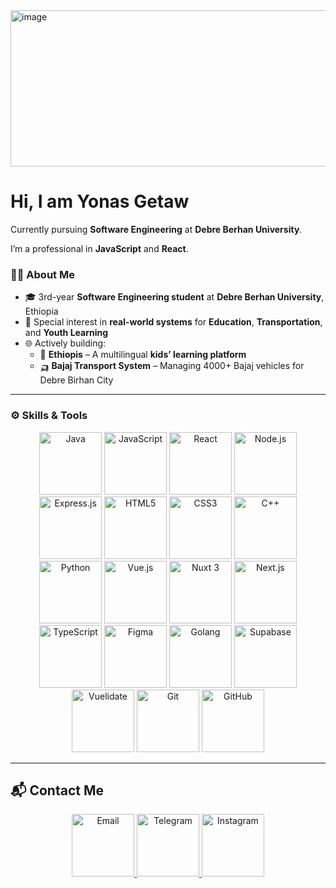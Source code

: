 <img width="1024" height="250" alt="image" src="https://github.com/user-attachments/assets/5d8fa9be-7de1-4ce1-a363-66efc495848d" />

# Hi, I am Yonas Getaw  
Currently pursuing **Software Engineering** at **Debre Berhan University**.  

I’m a professional in **JavaScript** and **React**.  

### 🧑‍💻 About Me
- 🎓 3rd-year **Software Engineering student** at **Debre Berhan University**, Ethiopia  
- 🔬 Special interest in **real-world systems** for **Education**, **Transportation**, and **Youth Learning**  
- 🌐 Actively building:  
  - 🧒 **Ethiopis** – A multilingual **kids’ learning platform**  
  - 🛺 **Bajaj Transport System** – Managing 4000+ Bajaj vehicles for Debre Birhan City  

---

### ⚙️ Skills & Tools
<div align="center">
<!-- Programming Languages & Tools -->
<img src="https://cdn.jsdelivr.net/gh/devicons/devicon/icons/java/java-original.svg" title="Java" width="100"/> 
<img src="https://cdn.jsdelivr.net/gh/devicons/devicon/icons/javascript/javascript-original.svg" title="JavaScript" width="100"/> 
<img src="https://cdn.jsdelivr.net/gh/devicons/devicon/icons/react/react-original.svg" title="React" width="100"/> 
<img src="https://cdn.jsdelivr.net/gh/devicons/devicon/icons/nodejs/nodejs-original.svg" title="Node.js" width="100"/> 
<img src="https://cdn.jsdelivr.net/gh/devicons/devicon/icons/express/express-original.svg" title="Express.js" width="100"/> 
<img src="https://cdn.jsdelivr.net/gh/devicons/devicon/icons/html5/html5-original.svg" title="HTML5" width="100"/> 
<img src="https://cdn.jsdelivr.net/gh/devicons/devicon/icons/css3/css3-original.svg" title="CSS3" width="100"/> 
<img src="https://cdn.jsdelivr.net/gh/devicons/devicon/icons/cplusplus/cplusplus-original.svg" title="C++" width="100"/> 
<img src="https://cdn.jsdelivr.net/gh/devicons/devicon/icons/python/python-original.svg" title="Python" width="100"/> 
<img src="https://cdn.jsdelivr.net/gh/devicons/devicon/icons/vuejs/vuejs-original.svg" title="Vue.js" width="100"/> 
<img src="https://cdn.jsdelivr.net/gh/devicons/devicon/icons/nuxtjs/nuxtjs-original.svg" title="Nuxt 3" width="100"/> 
<img src="https://cdn.jsdelivr.net/gh/devicons/devicon/icons/nextjs/nextjs-original.svg" title="Next.js" width="100"/> 
<img src="https://cdn.jsdelivr.net/gh/devicons/devicon/icons/typescript/typescript-original.svg" title="TypeScript" width="100"/> 
<img src="https://cdn.jsdelivr.net/gh/devicons/devicon/icons/figma/figma-original.svg" title="Figma" width="100"/> 
<img src="https://cdn.jsdelivr.net/gh/devicons/devicon/icons/golang/go-original.svg" title="Golang" width="100"/> 
<img src="https://cdn.jsdelivr.net/gh/devicons/devicon/icons/supabase/supabase-original.svg" title="Supabase" width="100"/> 
<img src="https://cdn.jsdelivr.net/gh/devicons/devicon/icons/vuelidate/vuelidate-original.svg" title="Vuelidate" width="100"/> 
<img src="https://cdn.jsdelivr.net/gh/devicons/devicon/icons/git/git-original.svg" title="Git" width="100"/> 
<img src="https://cdn.jsdelivr.net/gh/devicons/devicon/icons/github/github-original.svg" title="GitHub" width="100"/> 
</div>

---

## 📬 Contact Me
<p align="center">
  <a href="mailto:yonasgetaw5444@gmail.com" target="_blank">
    <img src="https://cdn-icons-png.flaticon.com/512/732/732200.png" alt="Email" width="100" />
  </a>
  <a href="https://t.me/@YONAA54" target="_blank">
    <img src="https://cdn-icons-png.flaticon.com/512/2111/2111646.png" alt="Telegram" width="100" />
  </a>
  <a href="https://instagram.com/yourprofile" target="_blank">
    <img src="https://cdn-icons-png.flaticon.com/512/2111/2111463.png" alt="Instagram" width="100" />
  </a>
</p>

